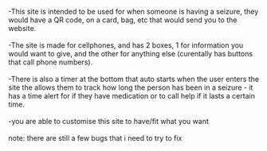 -This site is intended to be used for when someone is having a seizure, they would have a QR code, on a card, bag, etc that would send you to the website. 
<br><br>
-The site is made for cellphones, and has 2 boxes, 1 for information you would want to give, and the other for anything else (curentally has buttons that call phone numbers).
<br><br>
-There is also a timer at the bottom that auto starts when the user enters the site the allows them to track how long the person has been in a seizure - it has a time alert for if they have medication or to call help if it lasts a certain time.
<br><br>
-you are able to customise this site to have/fit what you want
<br>
<br>
note: there are still a few bugs that i need to try to fix
